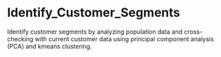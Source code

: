 # Identify_Customer_Segments
Identify customer segments by analyzing population data and cross-checking with current customer data using principal component analysis (PCA) and kmeans clustering.
